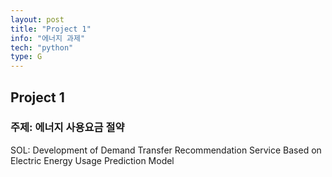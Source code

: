 ```yaml
---
layout: post
title: "Project 1"
info: "에너지 과제"
tech: "python"
type: G 
---
```


## Project 1
### 주제: 에너지 사용요금 절약
SOL: Development of Demand Transfer Recommendation Service Based on Electric Energy Usage Prediction Model
